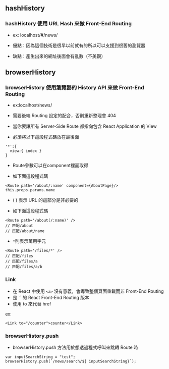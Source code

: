 ## hashHistory

### hashHistory 使用 URL Hash 來做 Front-End Routing

- ex: localhost/#/news/

- 優點：因為這個技術是很早以前就有的所以可以支援到很舊的瀏覽器

- 缺點：產生出來的網址後面會有亂數（不美觀）

## browserHistory

### browserHistory 使用瀏覽器的 History API 來做 Front-End Routing

- ex:localhost/news/

- 需要後端 Routing 設定的配合，否則重新整理會 404

- 當你要讓所有 Server-Side Route 都指向包含 React Application 的 View

- 必須將以下這段程式碼放在最後面
```
'*':{
  view:{ index }
}
```

- Route參數可以在component裡面取得

- 如下面這段程式碼
```
<Route path='/about/:name' component={AboutPage}/>
this.props.params.name
```

- ( ) 表示 URL 的這部分是非必要的

- 如下面這段程式碼
```
<Route path='/about(/:name)' />
// 匹配/about
// 匹配/about/name
```

- `*`則表示萬用字元

```
<Route path='/files/*' />
// 匹配/files
// 匹配/files/a
// 匹配/files/a/b
```

### Link

- 在 React 中使用 `<a>` 沒有意義，會導致整個頁面重載而非 Front-End Routing
- <Link> 是 `<a>` 的 React Front-End Routing 版本
-  使用 to 來代替 href

ex:
```
<Link to="/counter">counter</Link>
```

### browserHistory.push

- browserHistory.push 方法用於想透過程式呼叫來跳轉 Route 時

```
var inputSearchString = "test";
browserHistory.push(`/news/search/${ inputSearchString}`);
```
